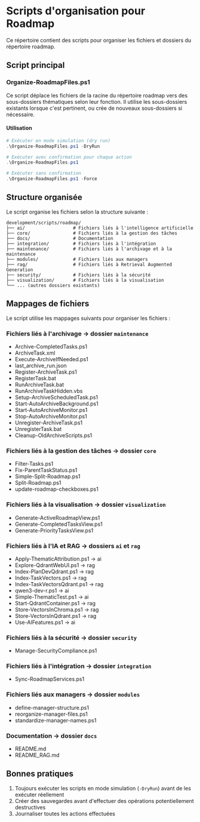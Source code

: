 # Scripts d'organisation pour Roadmap

Ce répertoire contient des scripts pour organiser les fichiers et dossiers du répertoire roadmap.

## Script principal

### Organize-RoadmapFiles.ps1

Ce script déplace les fichiers de la racine du répertoire roadmap vers des sous-dossiers thématiques selon leur fonction. Il utilise les sous-dossiers existants lorsque c'est pertinent, ou crée de nouveaux sous-dossiers si nécessaire.

#### Utilisation

```powershell
# Exécuter en mode simulation (dry run)
.\Organize-RoadmapFiles.ps1 -DryRun

# Exécuter avec confirmation pour chaque action
.\Organize-RoadmapFiles.ps1

# Exécuter sans confirmation
.\Organize-RoadmapFiles.ps1 -Force
```

## Structure organisée

Le script organise les fichiers selon la structure suivante :

```
development/scripts/roadmap/
├── ai/                  # Fichiers liés à l'intelligence artificielle
├── core/                # Fichiers liés à la gestion des tâches
├── docs/                # Documentation
├── integration/         # Fichiers liés à l'intégration
├── maintenance/         # Fichiers liés à l'archivage et à la maintenance
├── modules/             # Fichiers liés aux managers
├── rag/                 # Fichiers liés à Retrieval Augmented Generation
├── security/            # Fichiers liés à la sécurité
├── visualization/       # Fichiers liés à la visualisation
└── ... (autres dossiers existants)
```

## Mappages de fichiers

Le script utilise les mappages suivants pour organiser les fichiers :

### Fichiers liés à l'archivage → dossier `maintenance`
- Archive-CompletedTasks.ps1
- ArchiveTask.xml
- Execute-ArchiveIfNeeded.ps1
- last_archive_run.json
- Register-ArchiveTask.ps1
- RegisterTask.bat
- RunArchiveTask.bat
- RunArchiveTaskHidden.vbs
- Setup-ArchiveScheduledTask.ps1
- Start-AutoArchiveBackground.ps1
- Start-AutoArchiveMonitor.ps1
- Stop-AutoArchiveMonitor.ps1
- Unregister-ArchiveTask.ps1
- UnregisterTask.bat
- Cleanup-OldArchiveScripts.ps1

### Fichiers liés à la gestion des tâches → dossier `core`
- Filter-Tasks.ps1
- Fix-ParentTaskStatus.ps1
- Simple-Split-Roadmap.ps1
- Split-Roadmap.ps1
- update-roadmap-checkboxes.ps1

### Fichiers liés à la visualisation → dossier `visualization`
- Generate-ActiveRoadmapView.ps1
- Generate-CompletedTasksView.ps1
- Generate-PriorityTasksView.ps1

### Fichiers liés à l'IA et RAG → dossiers `ai` et `rag`
- Apply-ThematicAttribution.ps1 → ai
- Explore-QdrantWebUI.ps1 → rag
- Index-PlanDevQdrant.ps1 → rag
- Index-TaskVectors.ps1 → rag
- Index-TaskVectorsQdrant.ps1 → rag
- qwen3-dev-r.ps1 → ai
- Simple-ThematicTest.ps1 → ai
- Start-QdrantContainer.ps1 → rag
- Store-VectorsInChroma.ps1 → rag
- Store-VectorsInQdrant.ps1 → rag
- Use-AIFeatures.ps1 → ai

### Fichiers liés à la sécurité → dossier `security`
- Manage-SecurityCompliance.ps1

### Fichiers liés à l'intégration → dossier `integration`
- Sync-RoadmapServices.ps1

### Fichiers liés aux managers → dossier `modules`
- define-manager-structure.ps1
- reorganize-manager-files.ps1
- standardize-manager-names.ps1

### Documentation → dossier `docs`
- README.md
- README_RAG.md

## Bonnes pratiques

1. Toujours exécuter les scripts en mode simulation (`-DryRun`) avant de les exécuter réellement
2. Créer des sauvegardes avant d'effectuer des opérations potentiellement destructives
3. Journaliser toutes les actions effectuées
